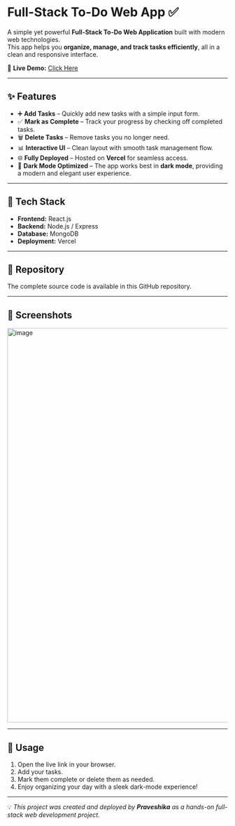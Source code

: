 # Full-Stack To-Do Web App ✅  

A simple yet powerful **Full-Stack To-Do Web Application** built with modern web technologies.  
This app helps you **organize, manage, and track tasks efficiently**, all in a clean and responsive interface.  

🔗 **Live Demo:** [Click Here](https://full-stack-to-do-web-app-git-main-praveshika-ms-projects.vercel.app?_vercel_share=wNZq11I9AnSheDLY8buekuCv6zm836Pc)  

---

## ✨ Features  

- ➕ **Add Tasks** – Quickly add new tasks with a simple input form.  
- ✅ **Mark as Complete** – Track your progress by checking off completed tasks.  
- 🗑️ **Delete Tasks** – Remove tasks you no longer need.  
- 📊 **Interactive UI** – Clean layout with smooth task management flow.  
- 🌐 **Fully Deployed** – Hosted on **Vercel** for seamless access.  
- 🎨 **Dark Mode Optimized** – The app works best in **dark mode**, providing a modern and elegant user experience.  

---

## 🚀 Tech Stack  

- **Frontend:** React.js  
- **Backend:** Node.js / Express  
- **Database:** MongoDB  
- **Deployment:** Vercel  

---

## 📂 Repository  

The complete source code is available in this GitHub repository.  

---

## 📸 Screenshots  

<img width="1916" height="900" alt="image" src="https://github.com/user-attachments/assets/64e45cb1-f22d-4bea-92ac-4caca38a78ed" />


---

## 📝 Usage  

1. Open the live link in your browser.  
2. Add your tasks.  
3. Mark them complete or delete them as needed.  
4. Enjoy organizing your day with a sleek dark-mode experience!  

---

💡 *This project was created and deployed by **Praveshika** as a hands-on full-stack web development project.*  
